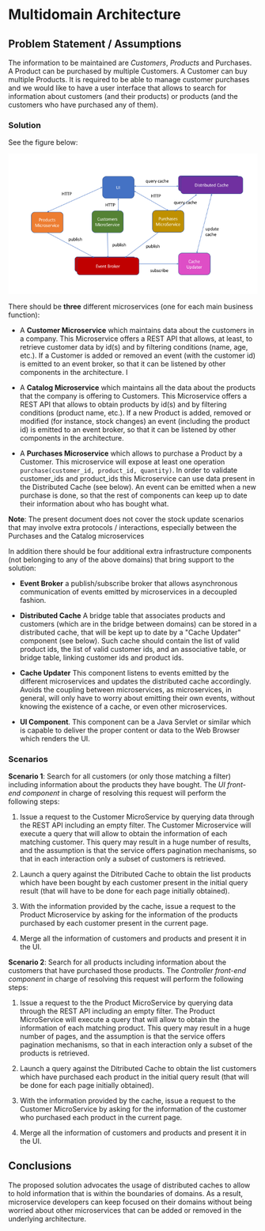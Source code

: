 # Multidomain Architecture

## Problem Statement / Assumptions

The information to be maintained are *Customers*, *Products* and Purchases. A Product can be purchased by multiple Customers. 
A Customer can buy multiple Products. It is required to be able to manage customer purchases and we would like to have a user
interface that allows to search for information about customers (and their products) or products (and the 
customers who have purchased any of them). 

### Solution 

See the figure below:

![alt text](multidomain.png)

There should be **three** different microservices (one for each main business function): 

* A **Customer Microservice** which maintains data about the customers in a company. This Microservice offers a REST API
that allows, at least, to retrieve customer data by id(s) and by filtering conditions (name, age, etc.). If a Customer is added or removed an event (with the customer id) is emitted to an event broker, so that it can be listened by other components in the architecture. I

* A **Catalog Microservice** which maintains all the data about the products that the company is offering to Customers. 
This Microservice offers a REST API that allows to obtain products by id(s) and by filtering conditions (product name, etc.). If a new Product is added, removed or modified (for instance, stock changes) an event (including the product id) is emitted to an event broker, so that it can be listened by other components in the architecture. 

* A **Purchases Microservice** which allows to purchase a Product by a Customer. This microservice
will expose at least one operation `purchase(customer_id, product_id, quantity)`. In order to validate customer_ids and product_ids this Microservice can use data present in the Distributed Cache (see below). An event can be emitted when a new purchase is done, so that the rest of components can keep up to date their information about who has bought what.  

**Note**: The present document does not cover the stock update scenarios that may involve extra protocols / interactions, especially between the Purchases and the Catalog microservices

In addition there should be four additional extra infrastructure components (not belonging to any of the above domains) that bring support to the solution: 

* **Event Broker** a publish/subscribe broker that allows asynchronous communication of events emitted by microservices in a decoupled fashion. 

* **Distributed Cache** A bridge table that associates products and customers (which are in the bridge between domains) can be stored in a distributed cache, that will be kept up to date by a "Cache Updater" component (see below). Such cache should contain the list of valid product ids, the list of valid customer ids, and an associative table, or bridge table, linking customer ids and product ids.

* **Cache Updater** This component listens to events emitted by the different microservices and updates the distributed cache accordingly. Avoids the coupling between microservices, as microservices, in general, will only have to worry about emitting their own events, without knowing the existence of a cache, or even other microservices. 

* **UI Component**. This component can be a Java Servlet or similar which is capable to deliver the proper content or data to the Web Browser which renders the UI. 

### Scenarios

**Scenario 1**: Search for all customers (or only those matching a filter) including information about the products they have bought. The *UI front-end component* in charge of resolving this request will perform the following steps:

1. Issue a request to the Customer MicroService by querying data through the REST API including an empty filter. The Customer Microservice will execute a query that will allow to obtain the information of each matching customer. This query may result in a huge number of results, and the assumption is that the service offers pagination mechanisms, so that in each interaction only a subset of customers is retrieved. 

2. Launch a query against the Ditributed Cache to obtain the list products which have been bought by each customer present in the initial query result (that will have to be done for each page initially obtained). 

3. With the information provided by the cache, issue a request to the Product Microservice by asking for the information of the products purchased by each customer present in the current page. 

4. Merge all the information of customers and products and present it in the UI. 

**Scenario 2**: Search for all products including information about the customers that have purchased those products. The *Controller front-end component* in charge of resolving this request will perform the following steps:

1. Issue a request to the the Product MicroService by querying data through the REST API including an empty filter. The Product MicroService will execute a query that will allow to obtain the information of each matching product. This query may result in a huge number of pages, and the assumption is that the service offers pagination mechanisms, so that in each interaction only a subset of the products is retrieved. 

2. Launch a query against the Ditributed Cache to obtain the list customers which have purchased each product in the initial query result (that will be done for each page initially obtained). 

3. With the information provided by the cache, issue a request to the Customer MicroService by asking for the information of the customer who purchased each product in the current page.

4. Merge all the information of customers and products and present it in the UI. 

## Conclusions

The proposed solution advocates the usage of distributed caches to allow to hold information that is within the boundaries of domains. As a result, microservice developers can keep focused on their domains without being worried about other microservices that can be added or removed in the underlying architecture. 
